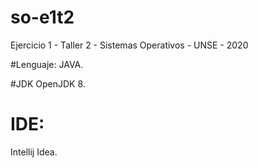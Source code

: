 # so-e1t2
Ejercicio 1 - Taller 2 - Sistemas Operativos - UNSE - 2020

#Lenguaje:
JAVA.

#JDK
OpenJDK 8.

# IDE:
Intellij Idea.
